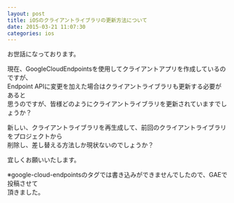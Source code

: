 ```yaml
---
layout: post
title: iOSのクライアントライブラリの更新方法について
date: 2015-03-21 11:07:30
categories: ios
---
```

<!-- {% raw %} -->
<p>お世話になっております。</p>

<p>現在、GoogleCloudEndpointsを使用してクライアントアプリを作成しているのですが、<br>
Endpoint APIに変更を加えた場合はクライアントライブラリも更新する必要があると<br>
思うのですが、皆様どのようにクライアントライブラリを更新されていますでしょうか？</p>

<p>新しい、クライアントライブラリを再生成して、前回のクライアントライブラリをプロジェクトから<br>
削除し、差し替える方法しか現状ないのでしょうか？</p>

<p>宜しくお願いいたします。</p>

<p>※google-cloud-endpointsのタグでは書き込みができませんでしたので、GAEで投稿させて<br>
頂きました。</p>
<!-- {% endraw %} -->
